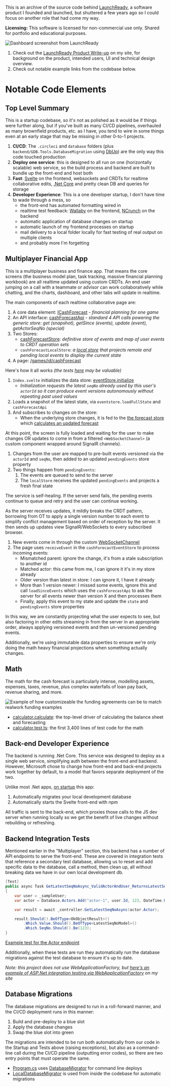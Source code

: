 This is an archive of the source code behind [LaunchReady](https://www.tiernok.com/projects/launchready-igd), a software product
I founded and launched, but shuttered a few years ago so I could focus on another role that had come my way.

**Licensing:** This software is licensed for non-commercial use only. Shared for portfolio and educational purposes.

![Dashboard screenshot from LaunchReady](https://www.tiernok.com/images/projects/launchready-igd/App-Dashboard.png)

1. Check out the [LaunchReady Product Write-up](https://www.tiernok.com/projects/launchready-igd) on my site, for background on the product, intended users, UI and technical design overview.
2. Check out notable example links from the codebase below.

# Notable Code Elements

## Top Level Summary

This is a startup codebase, so it's not as polished as it would be if things were further along, but if you've built as many CI/CD pipelines, overhauled as many brownfield products, etc. as I have, you tend to wire in some things even at an early stage that may be missing in other 0-to-1 projects.

1. **CI/CD**: The `.circleci` and `database` folders (plus `backend/GDB.Tools.DatabaseMigration` using [DbUp](https://github.com/DbUp/DbUp)) are the only way this code touched production
2. **Deploy one service**: this is designed to all run on one (horizontally scalable) web service, so the build process and backend are built to bundle up the front-end and host both
3. **Fast**: [Svelte](https://svelte.dev/) on the frontend, websockets and CRDTs for realtime collaborative edits, [.Net Core](https://learn.microsoft.com/en-us/aspnet/core/introduction-to-aspnet-core) and pretty clean DB and queries for storage
4. **Developer Experience**: This is a one developer startup, I don't have time to wade through a mess, so 
    * the front-end has automated formatting wired in
    * realtime test feedback: [Wallaby](https://wallabyjs.com/) on the frontend, [NCrunch](https://www.ncrunch.net/) on the backend
    * automatic application of database changes on startup
    * automatic launch of my frontend processes on startup
    * mail delivery to a local folder locally for fast testing of real output on multiple clients
    * and probably more I'm forgetting

## Multiplayer Financial App

This is a multiplayer business and finance app. That means the core screens (the business model plan, task tracking, massive financial planning workbook) are all realtime updated using custom CRDTs. An end user jumping on a call with a teammate or advisor can work collaboratively while chatting, and the charts, dashboard, and other tabs will update in realtime.

The main components of each realtime collaborative page are:
1. A core data element: [ICashForecast](./frontend/src/pages/games/[id]/cashForecast/_types/cashForecast.ts) - _financial planning for one game_
2. An API interface: [cashForecastApi](./frontend/src/pages/games/[id]/cashForecast/_stores/cashForecastApi.ts) - _standard 4 API calls powering the generic store: get (snapshot), getSince (events), update (event), getActorSeqNo (special)_
3. Two Stores: 
    * [cashForecastStore](./frontend/src/pages/games/[id]/cashForecast/_stores/cashForecastStore.ts): _definitive store of events and map of user events to CRDT operation sets_
    * `cashForecastLocalStore`: _a [local store](./frontend/src/pages/_stores/eventStore/localStore.ts) that projects remote and pending local events to display the current state_
4. A page: [/games/id/cashForecast](./frontend/src/pages/games/[id]/cashForecast/index.svelte) 

Here's how it all works _(the tests [here](./frontend/src/pages/_stores/eventStore/__tests__/) may be valuable)_

1. `Index.svelte` initializes the data store: [eventStore.initialize](./frontend/src/pages/_stores/eventStore/eventStore.ts)
    * _Initialization requests the latest `seqNo` already used by this user's `actorId` so it can produce event versions autonomously without repeating past used values_
2. Loads a snapshot of the latest state, via `eventstore.loadFullState` and `cashForecastApi`
3. And subscribes to changes on the store:
    * When the underlying store changes, it is fed to the [the forecast store](./frontend/src/pages/games/[id]/cashForecast/_stores/projectedCashForecasetStore.ts) which [calculates an updated forecast](./frontend/src/pages/games/[id]/cashForecast/_stores/calculator/calculator.ts)

At this point, the screen is fully loaded and waiting for the user to make changes OR updates to come in from a filtered `<WebSocketChannel>` (a custom component wrapped around SignalR channels).

1. Changes from the user are mapped to pre-built events versioned via the `actorId` and `seqNo`, then added to an updated `pendingEvents` store property
2. Two things happen from `pendingEvents`:
    1. The events are queued to send to the server
    2. The `localStore` receives the updated `pendingEvents` and projects a fresh final state

The service is self-healing. If the server send fails, the pending events continue to queue and retry and the user can continue working.

As the server receives updates, it mildly breaks the CRDT pattern, borrowing from OT to apply a single version number to each event to simplify conflict management based on order of reception by the server. It then sends up updates view SignalR/WebSockets to every subscribed browser.

1. New events come in through the custom [WebSocketChannel](./frontend/src/pages/_communications/WebSocketChannel.svelte)
2. The page uses `receiveEvent` in the `cashForecastEventStore` to process incoming events:
    * Mismatched parent: ignore the change, it's from a stale subscription to another id
    * Matched actor: this came from me, I can ignore it it's in my store already
    * Older version than latest in store: I can ignore it, I have it already
    * More than 1 version newer: I missed some events, ignore this and call `loadSinceEvents` which uses the `cashForecastApi` to ask the server for all events newer than version X and then processes them
    * Finally, apply this event to my state and update the `state` and `pendingEvents` store properties

In this way, we are constantly projecting what the user expects to see, but also factoring in other edits streaming in from the server in an appropriate order, always applying versioned events and then un-versioned pending events.

Additionally, we're using immutable data properties to ensure we're only doing the math heavy financial projections when something actually changes.

## Math

The math for the cash forecast is particularly intense, modelling assets, expenses, taxes, revenue, plus complex waterfalls of loan pay back, revenue sharing, and more.

![Example of how customizeable the funding agreements can be to match realwork funding examples](https://www.tiernok.com/images/projects/launchready-igd/App-Publisher-Funding.png)

* [calculator.calculate](./frontend/src/pages/games/[id]/cashForecast/_stores/calculator/calculator.ts): the top-level driver of calculating the balance sheet and forecasting
* [calculator.test.ts](./frontend/src/pages/games/[id]/cashForecast/_stores/calculator/__tests__/calculator.test.ts): the first 3,400 lines of test code for the math

## Back-end Developer Experience

The backend is running .Net Core. This service was designed to deploy as a single web service, simplifying auth between the front-end and backend. However, Microsoft chose to change how front-end and back-end projects work together by default, to a model that favors separate deployment of the two.

Unlike most .Net apps, [on startup](./backend/GDB.App/Startup.cs) this app:
1. Automatically migrates your local development database
2. Automatically starts the Svelte front-end with npm

All traffic is sent to the back-end, which proxies those calls to the JS dev server when running locally so we get the benefit of live changes without rebuilding or refreshing.

## Backend Integration Tests

Mentioned earlier in the "Multiplayer" section, this backend has a number of API endpoints to serve the front-end. These are covered in integration tests that reference a secondary test database, allowing us to reset and add specific data to the database, call a method, then clean up, all without breaking data we have in our own local development db.

```csharp
[Test]
public async Task GetLatestSeqNoAsync_ValidActorAndUser_ReturnsLatestSeqNo()
{
    var user = _sampleUser;
    var actor = Database.Actors.Add("actor-1", user.Id, 123, DateTime.UtcNow);

    var result = await _controller.GetLatestSeqNoAsync(actor.Actor);

    result.Should().BeOfType<OkObjectResult>()
        .Which.Value.Should().BeOfType<LatestSeqNoModel>()
        .Which.SeqNo.Should().Be(123);
}
```
[Example test for the Actor endpoint](./backend/GDB.App.Tests/IntegrationTests/Controllers/Frontend/ActorControllerTests.cs)

Additionally, when these tests are run they automatically run the database migrations against the test database to ensure it's up to date.

_Note: this project does not use WebApplicationFactory, but [here's an example of ASP.Net integration testing via WebApplicationFactory](https://www.tiernok.com/posts/2021/mocking-oidc-logins-for-integration-tests) on my site_

## Database Migrations

The database migrations are designed to run in a roll-forward manner, and the CI/CD deployment runs in this manner:

1. Build and pre-deploy to a blue slot
2. Apply the database changes
3. Swap the blue slot into green

The migrations are intended to be run both automatically from our code in the Startup and Tests above (raising exceptions), but also as a command-line call during the CI/CD pipeline (outputting error codes), so there are two entry points that must operate the same.

* [Program.cs](./backend/GDB.Tools.DatabaseMigration/Program.cs) uses [DatabaseMigrator](./backend/GDB.Tools.DatabaseMigration/DatabaseMigrator.cs) for command line deploys
* [LocalDatabaseMigrator](./backend/GDB.Tools.DatabaseMigration/LocalDatabaseMigrator.cs) is used from inside the codebase for automatic migrations

